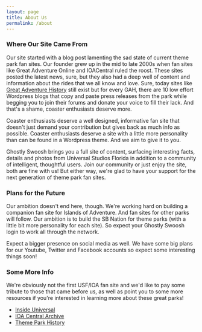 ```yaml
---
layout: page
title: About Us
permalink: /about
---
```


### Where Our Site Came From

Our site started with a blog post lamenting the sad state of current theme park fan sites. Our founder grew up in the mid to late 2000s when fan sites like Great Adventure Online and IOACentral ruled the roost. These sites posted the latest news, sure, but they also had a deep well of content and information about the rides that we all know and love. Sure, today sites like [Great Adventure History](http://greatadventurehistory.com) still exist but for every GAH, there are 10 low effort Wordpress blogs that copy and paste press releases from the park while begging you to join their forums and donate your voice to fill their lack. And that's a shame, coaster enthusiasts deserve more.

Coaster enthusiasts deserve a well designed, informative fan site that doesn't just demand your contribution but gives back as much info as possible. Coaster enthusiasts deserve a site with a little more personality than can be found in a Wordpress theme. And we aim to give it to you.

Ghostly Swoosh brings you a full site of content, surfacing interesting facts, details and photos from Universal Studios Florida in addition to a community of intelligent, thoughtful users. Join our community or just enjoy the site, both are fine with us! But either way, we're glad to have your support for the next generation of theme park fan sites.

### Plans for the Future

Our ambition doesn't end here, though. We're working hard on building a companion fan site for Islands of Adventure. And fan sites for other parks will follow. Our ambition is to build the SB Nation for theme parks (with a little bit more personality for each site). So expect your Ghostly Swoosh login to work all through the network.

Expect a bigger presence on social media as well. We have some big plans for our Youtube, Twitter and Facebook accounts so expect some interesting things soon!

### Some More Info

We're obviously not the first USF/IOA fan site and we'd like to pay some tribute to those that came before us, as well as point you to some more resources if you're interested in learning more about these great parks!

- [Inside Universal](https://www.insideuniversal.net/)
- [IOA Central Archive](https://web.archive.org/web/20080807032749/http://www.ioacentral.com/)
- [Theme Park History](https://www.youtube.com/channel/UCvhnHwejIAabg99sYeWwC9A)